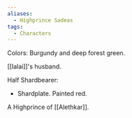 ```yaml
---
aliases:
  - Highprince Sadeas
tags:
  - Characters
---
```

Colors: Burgundy and deep forest green.

[[Ialai]]'s husband.

Half Shardbearer:
- Shardplate. Painted red.

A Highprince of [[Alethkar]].